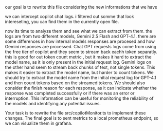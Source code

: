 our goal is to rewrite this file considering the new informations that we have

we can intercept copilot chat logs.
i filtered out somme that look intereseting, you can find them in the currently open file.

now its time to analyze them and see what we can extract from them.
the logs are from two different models, Gemini 2.5 Flash and GPT-4.1.
there are some differences in how internal models responses are procesed and how Gemini responses are processed.
Chat GPT requests logs come from using the free tier of copilot and they seem to stream back eachh token separatly. this is good for out token count metric
, but it makes it hard to extract the model name, as it is only present in the initial request log.
Gemini logs on the other hand seem to stream back chunks of text, not single tokens.
This makes it easier to extract the model name, but harder to count tokens.
We should try to extract the model name from the initial request log for GPT-4.1 and then count tokens based on the streamed tokens.
We should also consider the finish reason for each response, as it can indicate whether the response was completed successfully or if there was an error or interruption.
This information can be useful for monitoring the reliability of the models and identifying any potential issues.

Your task is to rewrite the file src/copilotMonitor.ts to implement these changes.
The final goal is to sent metrics to a local prometheus endpoint, so we can visualize them in grafana.
